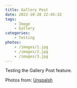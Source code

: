 ```yaml
---
title: Gallery Post
date: 2022-10-28 22:45:32
tags:
    - Image
    - Gallery
categories:
    - Testing
photos:
    - /images/1.jpg
    - /images/2.jpg
    - /images/3.jpg
---
```


Testing the Gallery Post feature.

Photos from: [Unspalsh](https://unsplash.com "Unsplash")
